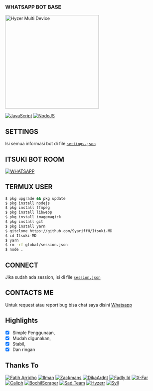 
### WHATSAPP BOT BASE
<img src="https://telegra.ph/file/e5ecb1a742e5a79e25951.jpg" alt="Hyzer Multi Device" width="300" />

[![JavaScript](https://img.shields.io/badge/JavaScript-d6cc0f?style=for-the-badge&logo=javascript&logoColor=white)](https://javascript.com) [![NodeJS](https://img.shields.io/badge/Node.js-43853D?style=for-the-badge&logo=node.js&logoColor=white)](https://nodejs.org/)

## SETTINGS

Isi semua informasi bot di file [`settings.json`](https://github.com/SyariffH/Itsuki-MD/blob/main/global/settings.json)<br />

## ITSUKI BOT ROOM
[![WHATSAPP](https://img.shields.io/badge/WhatsApp%20Group-25D366?style=for-the-badge&logo=whatsapp&logoColor=white)](https://chat.whatsapp.com/IxBejqgYlXKENKPJsF7EOP) 

## TERMUX USER
```bash
$ pkg upgrade && pkg update
$ pkg install nodejs
$ pkg install ffmpeg
$ pkg install libwebp
$ pkg install imagemagick
$ pkg install git
$ pkg install yarn
$ gitclone https://github.com/SyariffH/Itsuki-MD
$ cd Itsuki-MD
$ yarn
$ rm -rf global/session.json
$ node .
```

## CONNECT

Jika sudah ada session, isi di file [`session.json`](https://github.com/SyariffH/Itsuki-MD/blob/main/system/connect/session.json)<br />

## CONTACTS ME

Untuk request atau report bug bisa chat saya disini [Whatsapp](https://wa.me/6287768886148)

## Highlights

-   [x] Simple Penggunaan,
-   [x] Mudah digunakan,
-   [x] Stabil,
-   [x] Dan ringan

## Thanks To
[![Fatih Arridho](https://github.com/FatihArridho.png?size=100)](https://github.com/FatihArridho)
[![Ilman](https://github.com/ilmanhdyt.png?size=100)](https://github.com/ilmanhdyt)
[![Zackmans](https://github.com/zackmans.png?size=100)](https://github.com/zackmans)
[![DikaArdnt](https://github.com/DikaArdnt.png?size=100)](https://github.com/DikaArdnt)
[![Fadly Id](https://github.com/xdlyy404.png?size=100)](https://github.com/xdlyy404)
[![X-Far](https://github.com/xfar05.png?size=100)](https://github.com/xfar05)
[![Caliph](https://github.com/caliphdev.png?size=100)](https://github.com/caliphdev)
[![BochilScraper](https://github.com/bochilteam.png?size=100)](https://github.com/bochilteam)
[![Sad Team](https://github.com/sadteams.png?size=100)](https://github.com/sadteams)
[![Hyzerr](https://github.com/Alusius.png?size=100)](https://github.com/Alusius)
[![Syll](https://github.com/SyariffH.png?size=100)](https://github.com/SyariffH)
